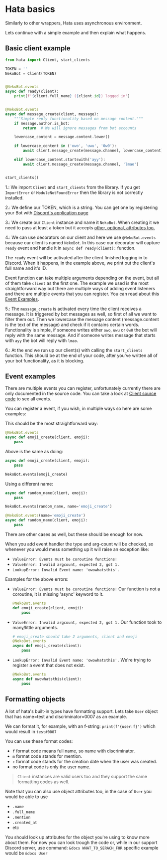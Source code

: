 # Hata basics

Similarly to other wrappers, Hata uses asynchronous environment.

Lets continue with a simple example and then explain what happens.

## Basic client example

```py
from hata import Client, start_clients

TOKEN = ''
NekoBot = Client(TOKEN)


@NekoBot.events
async def ready(client):
    print(f'{client.full_name} ({client.id}) logged in')


@NekoBot.events
async def message_create(client, message):
    """Simple reply functionality based on message content."""
    if message.author.is_bot:
        return  # We will ignore messages from bot accounts

    lowercase_content = message.content.lower()

    if lowercase_content in ('owo', 'uwu', '0w0'):
        await client.message_create(message.channel, lowercase_content)

    elif lowercase_content.startswith('ayy'):
        await client.message_create(message.channel, 'lmao')


start_clients()

```

1.: We import `Client` and `start_clients` from the library.
If you get `ImportError` or `ModuleNotFoundError` then the library is not correctly installed.

2.: We define our TOKEN, which is a string.
You can get one by registering your Bot with [Discord's application page](https://discordapp.com/developers/applications)

3.: We create our `Client` instance and name it `NekoBot`. 
When creating it we need to pass at least a token but it accepts [other, optional, attributes too.](https://github.com/HuyaneMatsu/hata/blob/0695fd613d76390c8668851631accc473031cc5c/hata/discord/client.py#L607)

4.: We can use decorators on our client and here we use `@NekoBot.events` because our client is  named `NekoBot`.
In this case our decorator will capture `ready` event and handle it in `async def ready(client):` function.

The `ready` event will be activated after the client finished logging in to Discord.
When it happens, in the example above, we print out the client's full name and it's ID.

Event function can take multiple arguments depending on the event, but all of them take `client` as the first one.
The example we used is the most straightforward way but there are multiple ways of adding event listeners and there
are multiple events that you can register. You can read about this [Event Examples](#Event-examples).

5.: The `message_create` is activated every time the client receives a message.
It is triggered by bot messages as well, so first of all we want to filter them out.
Then we lowercase the message content (message.content is the text of the message) and check if it contains certain words.
Functionality is simple, if someone writes either `owo`, `uwu` or `0w0` the bot will reply with the same message.
And if someone writes message that starts with `ayy` the bot will reply with `lmao`.

6.: At the end we run up our client(s) with calling the `start_clients` function.
This should be at the end of your code, after you've written all of your bot functionality, as it is blocking.

## Event examples

There are multiple events you can register, unfortunately currently there are only documented in the source code.
You can take a look at [Client source code](https://github.com/HuyaneMatsu/hata/blob/0695fd613d76390c8668851631accc473031cc5c/hata/discord/client.py#L607) to see all events.

You can register a event,  if you wish, in multiple ways so here are some examples:

This should be the most straightforward way:
```py
@NekoBot.events
async def emoji_create(client, emoji):
    pass
```

Above is the same as doing:

```py
async def emoji_create(client, emoji):
    pass

NekoBot.events(emoji_create)
```

Using a different name:

```py
async def random_name(client, emoji):
    pass

NekoBot.events(random_name, name='emoji_create')
```


```py
@NekoBot.events(name='emoji_create')
async def random_name(client, emoji):
    pass
```

There are other cases as well, but these should be enough for now.

When you add event handler the type and arg-count will be checked, so whenever you
would mess something up it will raise an exception like:

- `ValueError: Events must be coroutine functions!`
- `ValueError: Invalid argcount, expected 2, got 1.`
- `LookupError: Invalid Event name: 'owowhatsthis'.`

Examples for the above errors:

- `ValueError: Events must be coroutine functions!`
   Our function is not a coroutine, it is missing 'async' keyword to it.
    ```py
    @NekoBot.events
    def emoji_create(client, emoji):
        pass
    ```

- `ValueError: Invalid argcount, expected 2, got 1.`
   Our function took to many/little arguments.
    ```py
    # emoji_create should take 2 arguments, client and emoji
    @NekoBot.events
    async def emoji_create(client):
        pass
    ```

- `LookupError: Invalid Event name: 'owowhatsthis'.`
   We're trying to register a event that does not exist.
    ```py
    @NekoBot.events
    async def owowhatsthis(client):
        pass
    ```

## Formatting objects

A lot of hata's built-in types have formatting support.
Lets take `User` object that has name=test and discriminator=0007 as an example.

We can format it, for example, with an f-string: `print(f'{user:f}')`
which would result in `test#0007`

You can use these format codes:
- `f` format code means full name, so name with discriminator.
- `m` format code stands for mention.
- `c` format code stands for the creation date when the user was created.
- no format code is only the user name.

> `Client` instances are valid users too and they support the same formatting codes as well.

Note that you can also use object attributes too, in the case of `User` you would be able to use

- `.name`
- `.full_name`
- `.mention`
- `.created_at`
- etc

You should look up attributes for the object you're using to know more about them.
For now you can look trough the code or, while in our support Discord server, use command:
`&docs WHAT_TO_SERACH_FOR` specific example would be `&docs User`